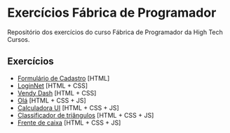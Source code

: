 # Exercícios Fábrica de Programador

Repositório dos exercícios do curso Fábrica de Programador da High Tech Cursos.

## Exercícios

 - [Formulário de Cadastro](./formulario-cadastro/) [HTML]
 - [LoginNet](./login-net/) [HTML + CSS]
 - [Vendy Dash](./vendy-dash/) [HTML + CSS]
 - [Olá](./ola/) [HTML + CSS + JS]
 - [Calculadora UI](./calculadora-ui/) [HTML + CSS + JS]
 - [Classificador de triângulos](./classificador-triangulos/) [HTML + CSS + JS]
 - [Frente de caixa](./frente-caixa/) [HTML + CSS + JS]